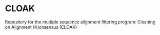 # CLOAK
Repository for the multiple sequence alignment filtering program: Cleaning on Alignment (K)onsensus (CLOAK)


